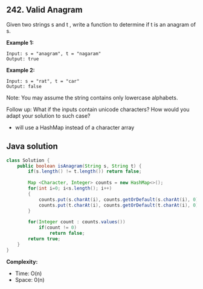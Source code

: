 ## 242. Valid Anagram
Given two strings s and t , write a function to determine if t is an anagram of s.

**Example 1:**
```
Input: s = "anagram", t = "nagaram"
Output: true
```
**Example 2:**
```
Input: s = "rat", t = "car"
Output: false
```

Note:
You may assume the string contains only lowercase alphabets.

Follow up:
What if the inputs contain unicode characters? How would you adapt your solution to such case?
* will use a HashMap instead of a character array

## Java solution
```java
class Solution {
    public boolean isAnagram(String s, String t) {
        if(s.length() != t.length()) return false;
        
        Map <Character, Integer> counts = new HashMap<>();
        for(int i=0; i<s.length(); i++)
        {
            counts.put(s.charAt(i), counts.getOrDefault(s.charAt(i), 0) +1);
            counts.put(t.charAt(i), counts.getOrDefault(t.charAt(i), 0) -1);
        }
        
        for(Integer count : counts.values())
            if(count != 0)
                return false;
        return true;
    }
}
```


**Complexity:**
* Time: O(n)
* Space: 0(n)